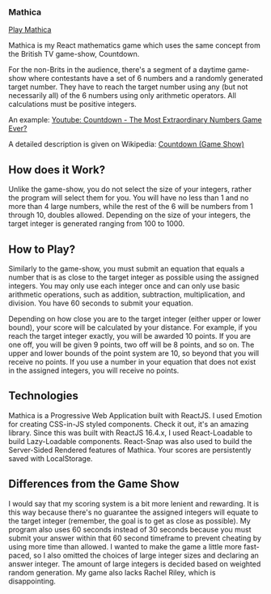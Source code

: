 ### Mathica

[Play Mathica](https://mathica.app)

Mathica is my React mathematics game which uses the same concept from the British TV game-show, Countdown.

For the non-Brits in the audience, there's a segment of a daytime game-show where contestants have a set of 6 numbers and a randomly generated target number. They have to reach the target number using any (but not necessarily all) of the 6 numbers using only arithmetic operators. All calculations must be positive integers.

An example: [Youtube: Countdown - The Most Extraordinary Numbers Game Ever?](http://www.youtube.com/watch?v=pfa3MHLLSWI)

A detailed description is given on Wikipedia: [Countdown (Game Show)](https://en.wikipedia.org/wiki/Countdown_%28game_show%29#Numbers_round)

## How does it Work?
Unlike the game-show, you do not select the size of your integers, rather the program will select them for you. You will have no less than 1 and no more than 4 large numbers, while the rest of the 6 will be numbers from 1 through 10, doubles allowed. Depending on the size of your integers, the target integer is generated ranging from 100 to 1000.

## How to Play?
Similarly to the game-show, you must submit an equation that equals a number that is as close to the target integer as possible using the assigned integers.  You may only use each integer once and can only use basic arithmetic operations, such as addition, subtraction, multiplication, and division. You have 60 seconds to submit your equation.

Depending on how close you are to the target integer (either upper or lower bound), your score will be calculated by your distance. For example, if you reach the target integer exactly, you will be awarded 10 points. If you are one off, you will be given 9 points, two off will be 8 points, and so on. The upper and lower bounds of the point system are 10, so beyond that you will receive no points. If you use a number in your equation that does not exist in the assigned integers, you will receive no points.

## Technologies
Mathica is a Progressive Web Application built with ReactJS. I used Emotion for creating CSS-in-JS styled components. Check it out, it's an amazing library. Since this was built with ReactJS 16.4.x, I used React-Loadable to build Lazy-Loadable components. React-Snap was also used to build the Server-Sided Rendered features of Mathica. Your scores are persistently saved with LocalStorage. 

## Differences from the Game Show
I would say that my scoring system is a bit more lenient and rewarding. It is this way because there's no guarantee the assigned integers will equate to the target integer (remember, the goal is to get as close as possible). My program also uses 60 seconds instead of 30 seconds because you must submit your answer within that 60 second timeframe to prevent cheating by using more time than allowed. I wanted to make the game a little more fast-paced, so I also omitted the choices of large integer sizes and declaring an answer integer. The amount of large integers is decided based on weighted random generation. My game also lacks Rachel Riley, which is disappointing.